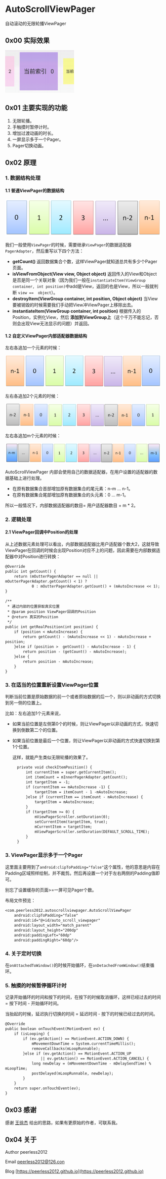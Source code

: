 # AutoScrollViewPager
自动滚动的无限轮播ViewPager

## 0x00 实际效果
![截图](https://raw.githubusercontent.com/peerless2012/AutoScrollViewPager/master/ScreenShots/ScreenGif.gif)

## 0x01 主要实现的功能
1. 无限轮播。
2. 手触摸时暂停计时。
3. 增加过渡动画的时长。
4. 一屏显示多于一个Pager。
5. Pager切换动画。

## 0x02 原理

### 1. 数据结构处理

#### 1.1 普通ViewPager的数据结构
![普通效果](https://raw.githubusercontent.com/peerless2012/AutoScrollViewPager/master/ScreenShots/img_normal.png)

我们一般使用`ViewPager`的时候，需要继承`ViewPager`的数据适配器`PagerAdapter`，然后重写以下四个方法：

* __getCount()__ 返回数据集合个数，这样ViewPager就知道总共有多少个Pager页面。
* __isViewFromObject(View view, Object object)__ 返回传入的View和Object是否是同一个关联对象（因为我们一般在`instantiateItem(ViewGroup container, int position)`中add是View，返回的也是View，所以一般就判断 `view ==  object`）。
* __destroyItem(ViewGroup container, int position, Object object)__ 当View要被销毁的时候需要我们手动把View冲ViewPager上移除出去。
* __instantiateItem(ViewGroup container, int position)__ 根据传入的Position，实例化View，然后 __添加到ViewGroup上__（这个千万不能忘记，否则会出现View无法显示的问题）并返回。

#### 1.2 自定义ViewPager内部适配器数据结构
左右各追加一个元素的时候：

![普通效果+1](https://raw.githubusercontent.com/peerless2012/AutoScrollViewPager/master/ScreenShots/pager_inner_off1.png)

左右各追加2个元素的时候：

![普通效果+2](https://raw.githubusercontent.com/peerless2012/AutoScrollViewPager/master/ScreenShots/pager_inner_off2.png)

左右各追加m个元素的时候：

![普通效果+m](https://raw.githubusercontent.com/peerless2012/AutoScrollViewPager/master/ScreenShots/pager_inner_offm.png)
 
AutoScrollViewPager 内部会使用自己的数据适配器，在用户设置的适配器的数据基础上进行处理。

* 在原有数据集合首部增加原有数据集合的尾元素：n-m ... n-1。
* 在原有数据集合尾部增加原有数据集合的头元素：0 ... m-1。

所以一般情况下，内部数据适配器的数目= 用户适配器数目 + m * 2。

### 2. 逻辑处理

#### 2.1 ViewPager回调中Position的处理
从上述数据元素处理可以看出，内部数据适配器比用户适配器个数大2，这就导致ViewPager在回调的时候会出现Position对应不上的问题，因此需要在内部数据适配器中对Position进行转换：
	

	@Override
	public int getCount() {
		return (mOutterPagerAdapter == null || mOutterPagerAdapter.getCount() < 1) ? 
				0 : mOutterPagerAdapter.getCount() + (mAutoIncrease << 1);
	}

	/**
	 * 通过内部的位置获取真实位置
	 * @param position ViewPager回调的Position
	 * @return 真实的Position
	 */
	public int getRealPosition(int position) {
		if (position < mAutoIncrease) {
			return getCount() - (mAutoIncrease << 1) - mAutoIncrease + position; 
		}else if (position >  getCount() - mAutoIncrease - 1) {
			return position - (getCount() - mAutoIncrease);
		}else {
			return position - mAutoIncrease;
		}
	}

### 3. 在适当的位置重新设置ViewPager位置

判断当前位置是原始数据的前一个或者原始数据的后一个，则以非动画的方式切换到另一侧的位置上。

比如：左右追加1个元素来说，

* 如果当前位置是左侧第0个的时候，则让ViewPager以非动画的方式，快速切换到倒数第二个的位置。
* 如果当前位置是最后一个位置，则让ViewPager以非动画的方式快速切换到第1个位置。

	这样，就能产生类似无限轮播的效果了。

		private void checkItemPosition() {
			int currentItem = super.getCurrentItem();
			int itemCount = mInnerPagerAdapter.getCount();
			int targetItem = -1;
			if (currentItem == mAutoIncrease -1) {
				targetItem = itemCount - 1 -mAutoIncrease;
			}else if (currentItem == itemCount - mAutoIncrease) {
				targetItem = mAutoIncrease;
			}
			if (targetItem >= 0) {
				mViewPagerScroller.setDuration(0);
				setCurrentItem(targetItem, true);
				mCurrentItem = targetItem;
				mViewPagerScroller.setDuration(DEFAULT_SCROLL_TIME);
			}
		}

### 3. ViewPager显示多于一个Pager
这里面主要用到了`android:clipToPadding="false"`这个属性，他的意思是内容在Padding区域照样绘制，并不裁剪。然后再设置一个对于左右两侧的Padding值即可。

别忘了设置缓存的页面>=一屏可见Pager个数。

布局文件预览：

	<com.peerless2012.autoscrollviewpager.AutoScrollViewPager
		android:clipToPadding="false"
	    android:id="@+id/auto_scroll_viewpager"
	    android:layout_width="match_parent"
	    android:layout_height="200dp"
	    android:paddingLeft="60dp"
	    android:paddingRight="60dp"/>


### 4. 关于定时切换
在`onAttachedToWindow()`的时候开始循环，在`onDetachedFromWindow()`结束循环。

### 5. 触摸的时候暂停循环计时
记录开始循环的时间和按下的时间，在按下的时候取消循环，这样已经过去的时间 = 按下时间 - 开始循环时间。

当抬起的时候，延迟执行切换的时间 = 延迟时间 - 按下的时候已经过去的时间。

	@Override
	public boolean onTouchEvent(MotionEvent ev) {
		if (isLooping) {
			if (ev.getAction() == MotionEvent.ACTION_DOWN) {
				mMovementDownTime = System.currentTimeMillis();
				removeCallbacks(mLoopRunnable);
			}else if (ev.getAction() == MotionEvent.ACTION_UP 
					|| ev.getAction() == MotionEvent.ACTION_CANCEL) {
				long newDelay = (mMovementDownTime - mDelaySendTime) % mLoopTime;
				postDelayed(mLoopRunnable, newDelay);
			}
		}
		return super.onTouchEvent(ev);
	}

## 0x03 感谢
感谢 [王徐杰](http://wangxujie.github.io/) 给出的思路，如果有更原始的作者，可联系我。

## 0x04 关于
Author peerless2012

Email  [peerless2012@126.con](mailto:peerless2012@126.con)

Blog   [https://peerless2012.github.io](https://peerless2012.github.io)